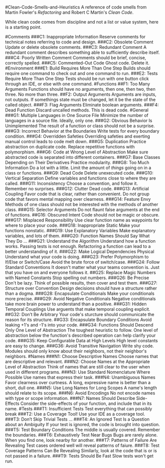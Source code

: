 #Clean-Code-Smells-and-Heuristics
A reference of code smells from Martin Fowler's *Refactoring* and Robert C Martin's *Clean Code*.

While clean code comes from discipline and not a list or value system, here is a starting point.


#Comments
###C1: Inappropriate Information
Reserve comments for technical notes referring to code and design. 
###C2: Obsolete Comment
Update or delete obsolete comments.
###C3: Redundant Comment
A redundant comment describes something able to sufficiently describe itself.
###C4: Poorly Written Comment
Comments should be brief, concise, correctly spelled.
###C5: Commented-Out Code
Ghost code. Delete it.
#Environment
###E1: Build Requires More Than One Step
Builds should require one command to check out and one command to run.
###E2: Tests Require More Than One Step
Tests should be run with one button click through an IDE, or else with one command. 
#Functions
##F1: Too Many Arguments
Functions should have no arguments, then one, then two, then three. No more than three. 
##F2: Output Arguments
Arguments are inputs, not outputs. If somethings state must be changed, let it be the state of the called object. 
###F3: Flag Arguments
Eliminate boolean arguments.
###F4: Dead Function
Discard uncalled methods. This is dead code.
#General
###G1: Multiple Languages in One Source File
Minimize the number of languages in a source file. Ideally, only one.
###G2: Obvious Behavior Is Unimplemented
The result of a function or class should not be a surprise.
###G3: Incorrect Behavior at the Boundaries
Write tests for every boundary condition.
###G4: Overridden Safeties
Overriding safeties and exerting manual control leads to code melt down.
###G5: Duplication
Practice abstraction on duplicate code. Replace repetitive functions with polymorphism.
###G6: Code at Wrong Level of Abstraction
Make sure abstracted code is separated into different containers.
###G7: Base Classes Depending on Their Derivatives
Practice modularity.
###G8: Too Much Information
Do a lot with a little. Limit the amount of *things* going on in a class or functions.
###G9: Dead Code
Delete unexecuted code.
###G10: Vertical Separation
Define variables and functions close to where they are called.
###G11: Inconsistency
Choose a convention, and follow it. Remember no surprises.
###G12: Clutter
Dead code.
###G13: Artificial Coupling
Favor code that is clear, rather than convenient. Do not group code that favors mental mapping over clearness.
###G14: Feature Envy
Methods of one class should not be interested with the methods of another class.
###G15: Selector Arguments
Do not flaunt false arguments at the end of functions.
##G16: Obscured Intent
Code should not be magic or obscure.
###G17: Misplaced Responsibility
Use clear function name as waypoints for where to place your code.
###G18: Inappropriate Static
Make your functions nonstatic.
###G19: Use Explanatory Variables
Make explanatory variables, and lots of them.
###G20: Function Names Should Say What They Do
...
###G21: Understand the Algorithm
Understand how a function works. Passing tests is not enough. Refactoring a function can lead to a better understanding of it.
###G22: Make Logical Dependencies Physical
Understand what your code is doing.
###G23: Prefer Polymorphism to If/Else or Switch/Case
Avoid the brute force of switch/case. 
###G24: Follow Standard Conventions
It doesn't matter what your teams convention is. Just that you have on and everyone follows it.
##G25: Replace Magic Numbers with Named Constants
Stop spelling out numbers.
###G26: Be Precise
Don't be lazy. Think of possible results, then cover and test them.
###G27: Structure over Convention
Design decisions should have a structure rather than a dogma.
###G28: Encapsulate Conditionals
Make your conditionals more precise.
###G29: Avoid Negative Conditionals
Negative conditionals take more brain power to understand than a positive. 
###G31: Hidden Temporal Couplings
Use arguents that make temporal coupling explicit.
##G32: Don’t Be Arbitrary
Your code's sturcture should communicate the reason for its structure.
##G33: Encapsulate Boundary Conditions
Avoid leaking +1's and -1's into your code.
###G34: Functions Should Descend Only One Level of Abstraction
The toughest heuristic to follow. One level of abstraction below the function's described operation can help clarify your code.
###G35: Keep Configurable Data at High Levels
High level constants are easy to change.
###G36: Avoid Transitive Navigation
Write shy code. Modules should only know about their neighbors, not their neighbor's neighbors.
#Names
###N1: Choose Descriptive Names
Choose names that are descriptive and relevant.
###N2: Choose Names at the Appropriate Level of Abstraction
Think of names that are still clear to the user when used in different programs.
###N3: Use Standard Nomenclature Where Possible
Use names that express their task.
###N4: Unambiguous Names
Favor clearness over curtness. A long, expressive name is better than a short, dull one.
###N5: Use Long Names for Long Scopes
A name's length should relate to its scope.
###N6: Avoid Encodings
No not encode names with type or scope information.
###N7: Names Should Describe Side-Effects
Consider the side-effects of your function, and include that in its name.
#Tests
###T1: Insufficient Tests
Test everything that can possibly break
###T2: Use a Coverage Tool!
Use your IDE as a coverage tool.
###T3: Don’t Skip Trivial Tests
...
###T4: An Ignored Test Is a Question about an Ambiguity
If your test is ignored, the code is brought into question.
###T5: Test Boundary Conditions
The middle is usually covered. Remember the boundaries.
###T6: Exhaustively Test Near Bugs
Bugs are rarely alone. When you find one, look nearby for another.
###T7: Patterns of Failure Are Revealing
Test cases ordered well will reveal patterns of faiure.
###T8: Test Coverage Patterns Can Be Revealing
Similarly, look at the code that is or is not passed in a failure.
###T9: Tests Should Be Fast
Slow tests won't get run.
